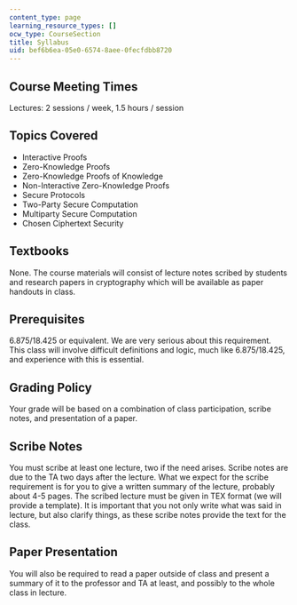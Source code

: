 ```yaml
---
content_type: page
learning_resource_types: []
ocw_type: CourseSection
title: Syllabus
uid: bef6b6ea-05e0-6574-8aee-0fecfdbb8720
---
```


Course Meeting Times
--------------------

Lectures: 2 sessions / week, 1.5 hours / session

Topics Covered
--------------

*   Interactive Proofs
*   Zero-Knowledge Proofs
*   Zero-Knowledge Proofs of Knowledge
*   Non-Interactive Zero-Knowledge Proofs
*   Secure Protocols
*   Two-Party Secure Computation
*   Multiparty Secure Computation
*   Chosen Ciphertext Security

Textbooks
---------

None. The course materials will consist of lecture notes scribed by students and research papers in cryptography which will be available as paper handouts in class.

Prerequisites
-------------

6.875/18.425 or equivalent. We are very serious about this requirement. This class will involve difficult definitions and logic, much like 6.875/18.425, and experience with this is essential.

Grading Policy
--------------

Your grade will be based on a combination of class participation, scribe notes, and presentation of a paper.

Scribe Notes
------------

You must scribe at least one lecture, two if the need arises. Scribe notes are due to the TA two days after the lecture. What we expect for the scribe requirement is for you to give a written summary of the lecture, probably about 4-5 pages. The scribed lecture must be given in TEX format (we will provide a template). It is important that you not only write what was said in lecture, but also clarify things, as these scribe notes provide the text for the class.

Paper Presentation
------------------

You will also be required to read a paper outside of class and present a summary of it to the professor and TA at least, and possibly to the whole class in lecture.